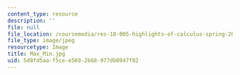 ```yaml
---
content_type: resource
description: ''
file: null
file_location: /coursemedia/res-18-005-highlights-of-calculus-spring-2010/5d8fd5aaf5cee5692b68977db0947f02_Max_Min.jpg
file_type: image/jpeg
resourcetype: Image
title: Max_Min.jpg
uid: 5d8fd5aa-f5ce-e569-2b68-977db0947f02
---
```

